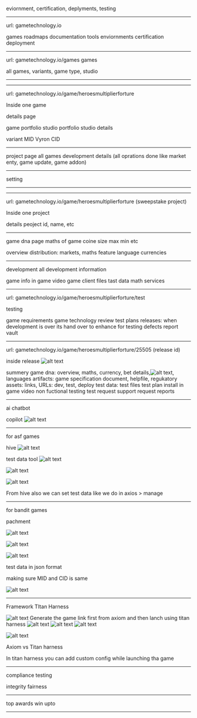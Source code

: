 eviornment, certification, deplyments, testing

---

url: gametechnology.io

games
roadmaps
documentation
tools
enviornments
certification
deployment

---

url: gametechnology.io/games
games

all games, variants, game type, studio

---

---

url: gametechnology.io/game/heroesmultiplierforture

Inside one game

details page

game portfolio
studio portfolio
studio details

variant
MID
Vyron
CID

---

project page
all games development details (all oprations done like market enty, game update, game addon)

---

setting

---

---

url: gametechnology.io/game/heroesmultiplierforture
(sweepstake project)

Inside one project

details
peoject id, name, etc

---

game dna page
maths of game
coine size
max min etc

overview
distribution: markets,
maths
feature
language
currencies

---

development
all development information

game info
in game video
game client files
tast data
math services

---

url: gametechnology.io/game/heroesmultiplierforture/test

testing

game requirements
game technology review
test plans
releases: when development is over its hand over to enhance for testing
defects
report vault

---

url: gametechnology.io/game/heroesmultiplierforture/25505
(release id)

inside release
![alt text](img/{F7406BA9-2293-4FC0-B569-615EEBF58C00}.png)

summery
game dna: overview, maths, currency, bet details,![alt text](img/{2E47F182-0EEA-44F7-89B6-BB5C11AA4A4F}.png), languages
artifacts: game specification document, helpfile, regukatory assets: links, URLs: dev, test, deploy
test data: test files
test plan
install
in game video
non fuctional testing
test request
support request
reports

---

ai chatbot

copilot
![alt text](img/{E7AB95A2-F9D0-4975-8704-666202FAAC06}.png)

---

for asf games

hive
![alt text](img/{27C8A0FA-C55B-464B-B126-2E621E32F747}.png)

test data tool
![alt text](img/{BAF144A2-DF2B-4E44-8E5B-442099690DEC}.png)

![alt text](img/{39A2BAF4-D35B-43C9-83A1-DB0C419B9821}.png)

![alt text](img/{3EF919F6-8249-4245-8D61-0FAEB180017C}.png)

From hive also we can set test data like we do in axios > manage

---

for bandit games

pachment

![alt text](img/{D82A228A-9527-413D-8F6E-ED0BBEF0D277}.png)

![alt text](img/{E029D15B-1D12-4AA9-A8FE-752E359155B5}.png)

![alt text](img/{205547E1-3CF4-40AF-BD90-C7A7E551143C}.png)

test data in json format

making sure MID and CID is same

![alt text](img/{E0E9C9C8-6A7A-4F4C-9954-0800C4066928}.png)

---

Framework TItan Harness

![alt text](img/{3F1DE347-F610-4593-8CFC-6BF2AAE528B6}.png)
Generate the game link first from axiom and then lanch using titan harness
![alt text](img/{ACAC903C-1551-4DB6-AE85-7DAB28183CAD}.png)
![alt text](img/{5A3213E4-970F-43D9-975F-DFD6BEE09554}.png)
![alt text](img/{3C6B6A70-74E6-4F96-AB25-EE0D71863DC0}.png)

![alt text](img/{99A18F93-93FE-4B70-BFDE-3CAE13946C7D}.png)

Axiom vs Titan harness

In titan harness you can add custom config while launching tha game


---

compliance testing

integrity
fairness


---

top awards 
win upto

---


